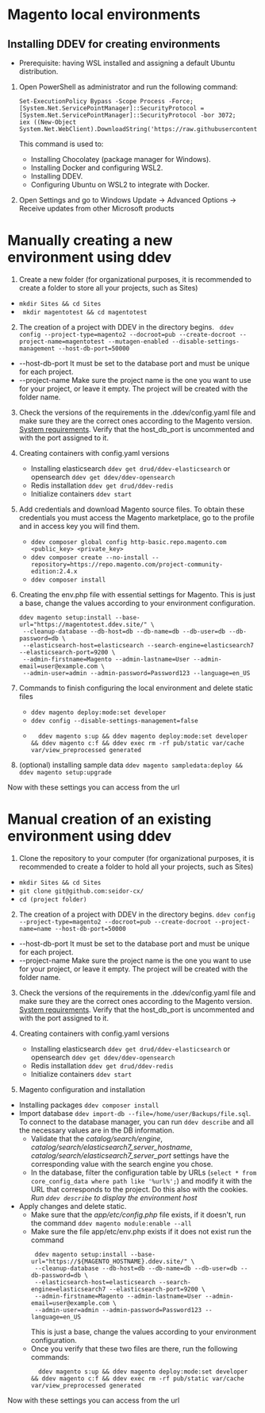 # Magento local environments

## Installing DDEV for creating environments
- Prerequisite: having WSL installed and assigning a default Ubuntu distribution.
1.  Open PowerShell as administrator and run the following command:
   
	```	
	Set-ExecutionPolicy Bypass -Scope Process -Force; [System.Net.ServicePointManager]::SecurityProtocol = [System.Net.ServicePointManager]::SecurityProtocol -bor 3072;
	iex ((New-Object System.Net.WebClient).DownloadString('https://raw.githubusercontent.com/ddev/ddev/main/scripts/install_ddev_wsl2_docker_inside.ps1'))
	```
    This command is used to:
    - Installing Chocolatey (package manager for Windows).
    - Installing Docker and configuring WSL2.
    - Installing DDEV.
    - Configuring Ubuntu on WSL2 to integrate with Docker.

3. Open Settings and go to Windows Update -> Advanced Options -> Receive updates from other Microsoft products

# Manually creating a new environment using ddev

1. Create a new folder (for organizational purposes, it is recommended to create a folder to store all your projects, such as Sites) 
  - ``` mkdir Sites && cd Sites ```
  - ``` mkdir magentotest && cd magentotest```
    
2. The creation of a project with DDEV in the directory begins.
  ``` ddev config --project-type=magento2 --docroot=pub --create-docroot --project-name=magentotest --mutagen-enabled --disable-settings-management --host-db-port=50000```
  - --host-db-port It must be set to the database port and must be unique for each project.
  - --project-name Make sure the project name is the one you want to use for your project, or leave it empty. The project will be created with the folder name.

3. Check the versions of the requirements in the .ddev/config.yaml file and make sure they are the correct ones according to the Magento version.
[System requirements](https://experienceleague.adobe.com/en/docs/commerce-operations/installation-guide/system-requirements).
Verify that the host_db_port is uncommented and with the port assigned to it.

4. Creating containers with config.yaml versions
   - Installing elasticsearch  ```ddev get drud/ddev-elasticsearch``` or opensearch ```ddev get ddev/ddev-opensearch```
   - Redis installation ```ddev get drud/ddev-redis```
   - Initialize containers ```ddev start```
     
5. Add credentials and download Magento source files. To obtain these credentials you must access the Magento marketplace, go to the profile and in access key you will find them.
   - ```ddev composer global config http-basic.repo.magento.com <public_key> <private_key>```
   - ```ddev composer create --no-install --repository=https://repo.magento.com/project-community-edition:2.4.x```
   - ```ddev composer install```
     
6. Creating the env.php file with essential settings for Magento. This is just a base, change the values ​​according to your environment configuration.
   ```
   ddev magento setup:install --base-url="https://magentotest.ddev.site/" \
    --cleanup-database --db-host=db --db-name=db --db-user=db --db-password=db \
    --elasticsearch-host=elasticsearch --search-engine=elasticsearch7 --elasticsearch-port=9200 \
    --admin-firstname=Magento --admin-lastname=User --admin-email=user@example.com \
    --admin-user=admin --admin-password=Password123 --language=en_US
   ```
7. Commands to finish configuring the local environment and delete static files
   - ```ddev magento deploy:mode:set developer```
   - ```ddev config --disable-settings-management=false```
   - ```
       ddev magento s:up && ddev magento deploy:mode:set developer && ddev magento c:f && ddev exec rm -rf pub/static var/cache var/view_preprocessed generated
     ```
8. (optional) installing sample data
   ```ddev magento sampledata:deploy && ddev magento setup:upgrade```

Now with these settings you can access from the url
   
   

# Manual creation of an existing environment using ddev

1. Clone the repository to your computer (for organizational purposes, it is recommended to create a folder to hold all your projects, such as Sites)   
  - ``` mkdir Sites && cd Sites ```
  - ```git clone git@github.com:seidor-cx/ ```
  - ```cd (project folder) ```
2. The creation of a project with DDEV in the directory begins.
  ```ddev config --project-type=magento2 --docroot=pub --create-docroot --project-name=name --host-db-port=50000```
  - --host-db-port It must be set to the database port and must be unique for each project.
  - --project-name Make sure the project name is the one you want to use for your project, or leave it empty. The project will be created with the folder name.

3. Check the versions of the requirements in the .ddev/config.yaml file and make sure they are the correct ones according to the Magento version.
[System requirements](https://experienceleague.adobe.com/en/docs/commerce-operations/installation-guide/system-requirements).
Verify that the host_db_port is uncommented and with the port assigned to it.

4. Creating containers with config.yaml versions
   - Installing elasticsearch  ```ddev get drud/ddev-elasticsearch``` or opensearch ```ddev get ddev/ddev-opensearch```
   - Redis installation ```ddev get drud/ddev-redis```
   - Initialize containers ```ddev start```

5. Magento configuration and installation
 - Installing packages ```ddev composer install```
 - Import database ```ddev import-db --file=/home/user/Backups/file.sql```. To connect to the database manager, you can run ```ddev describe``` and all the necessary values ​​are in the DB         information.
   - Validate that the *catalog/search/engine*, *catalog/search/elasticsearch7_server_hostname*, *catalog/search/elasticsearch7_server_port* settings have the corresponding value with the search engine you chose.
   - In the database, filter the configuration table by URLs (```select * from core_config_data where path like '%url%';```) and modify it with the URL that corresponds to the project. Do this also with the cookies. *Run ```ddev describe``` to display the environment host*
 - Apply changes and delete static.
   - Make sure that the *app/etc/config.php* file exists, if it doesn't, run the command ```ddev magento module:enable --all```
   - Make sure the file app/etc/env.php exists if it does not exist run the command
     ```
      ddev magento setup:install --base-url="https://${MAGENTO_HOSTNAME}.ddev.site/" \
      --cleanup-database --db-host=db --db-name=db --db-user=db --db-password=db \
      --elasticsearch-host=elasticsearch --search-engine=elasticsearch7 --elasticsearch-port=9200 \
      --admin-firstname=Magento --admin-lastname=User --admin-email=user@example.com \
      --admin-user=admin --admin-password=Password123 --language=en_US
     ```
     This is just a base, change the values ​​according to your environment configuration.
   - Once you verify that these two files are there, run the following commands:
     ```
       ddev magento s:up && ddev magento deploy:mode:set developer && ddev magento c:f && ddev exec rm -rf pub/static var/cache var/view_preprocessed generated
     ```

Now with these settings you can access from the url





